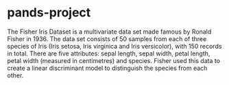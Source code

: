 # pands-project
The Fisher Iris Dataset is a multivariate data set made famous by Ronald Fisher in 1936. The data set consists of 50 samples from each of three species of Iris (Iris setosa, Iris virginica and Iris versicolor), with 150 records in total. There are five attributes: sepal length, sepal width, petal length, petal width (measured in centimetres) and species. Fisher used this data to create a linear discriminant model to distinguish the species from each other. 